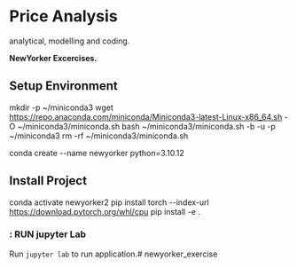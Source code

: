 # Price Analysis
analytical, modelling and coding.

**NewYorker Excercises.**


## Setup Environment
mkdir -p ~/miniconda3
wget https://repo.anaconda.com/miniconda/Miniconda3-latest-Linux-x86_64.sh -O ~/miniconda3/miniconda.sh
bash ~/miniconda3/miniconda.sh -b -u -p ~/miniconda3
rm -rf ~/miniconda3/miniconda.sh

conda create --name newyorker python=3.10.12
  
## Install Project
conda activate newyorker2
pip install torch --index-url https://download.pytorch.org/whl/cpu
pip install -e .

### : RUN jupyter Lab
Run `jupyter lab` to run application.# newyorker_exercise
